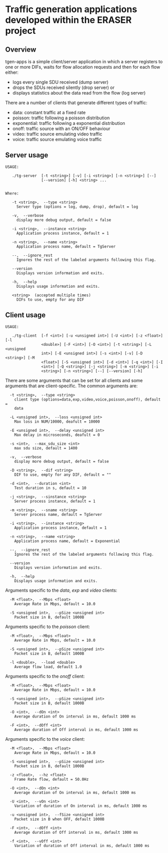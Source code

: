 # Traffic generation applications developed within the ERASER project

## Overview

tgen-apps is a simple client/server application in which a server registers to one or more DIFs, 
waits for flow allocation requests and then for each flow either: 

* logs every single SDU received (dump server) 
* drops the SDUs received silently (drop server) or
* displays statistics about the data read from the flow (log server) 

There are a number of clients that generate different types of traffic:

* data: constant traffic at a fixed rate
* poisson: traffic following a poisson distribution
* exponential: traffic following a exponential distribution
* onoff: traffic source with an ON/OFF behaviour
* video: traffic source emulating video traffic
* voice: traffic source emulating voice traffic

## Server usage

    USAGE: 

       ./tg-server  [-t <string>] [-v] [-i <string>] [-n <string>] [--]
                    [--version] [-h] <string> ...


    Where: 

       -t <string>,  --type <string>
         Server type (options = log, dump, drop), default = log

       -v,  --verbose
         display more debug output, default = false

       -i <string>,  --instance <string>
         Application process instance, default = 1

       -n <string>,  --name <string>
         Application process name, default = TgServer

       --,  --ignore_rest
         Ignores the rest of the labeled arguments following this flag.

       --version
         Displays version information and exits.

       -h,  --help
         Displays usage information and exits.

       <string>  (accepted multiple times)
         DIFs to use, empty for any DIF

## Client usage

    USAGE: 

       ./tg-client  [-f <int>] [-u <unsigned int>] [-U <int>] [-z <float>] [-l
                    <double>] [-F <int>] [-O <int>] [-t <string>] [-L <unsigned
                    int>] [-E <unsigned int>] [-s <int>] [-v] [-D <string>] [-M
                    <float>] [-S <unsigned int>] [-d <int>] [-q <int>] [-I
                    <int>] [-Q <string>] [-j <string>] [-m <string>] [-i
                    <string>] [-n <string>] [--] [--version] [-h]

There are some arguments that can be set for all clients and some arguments that are client-specific. The common arguments are:

      -t <string>,  --type <string>
        client type (options=data,exp,video,voice,poisson,onoff), default =
        data

      -L <unsigned int>,  --loss <unsigned int>
        Max loss in NUM/10000, deafult = 10000

      -E <unsigned int>,  --delay <unsigned int>
        Max delay in microseconds, deafult = 0

      -s <int>,  --max_sdu_size <int>
        max sdu size, default = 1400

      -v,  --verbose
        display more debug output, default = false

      -D <string>,  --dif <string>
        DIF to use, empty for any DIF, default = ""

      -d <int>,  --duration <int>
        Test duration in s, default = 10

      -j <string>,  --sinstance <string>
        Server process instance, default = 1

      -m <string>,  --sname <string>
        Server process name, default = TgServer

      -i <string>,  --instance <string>
        Application process instance, default = 1

      -n <string>,  --name <string>
        Application process name, default = Exponential

      --,  --ignore_rest
        Ignores the rest of the labeled arguments following this flag.

      --version
        Displays version information and exits.

      -h,  --help
        Displays usage information and exits.

Arguments specific to the *data*, *exp* and *video* clients:

      -M <float>,  --Mbps <float>
        Average Rate in Mbps, default = 10.0

      -S <unsigned int>,  --pSize <unsigned int>
        Packet size in B, default 1000B

Arguments specific to the *poisson* client:

      -M <float>,  --Mbps <float>
        Average Rate in Mbps, default = 10.0

      -S <unsigned int>,  --pSize <unsigned int>
        Packet size in B, default 1000B

      -l <double>,  --load <double>
        Average flow load, default 1.0

Arguments specific to the *onoff* client:

      -M <float>,  --Mbps <float>
        Average Rate in Mbps, default = 10.0

      -S <unsigned int>,  --pSize <unsigned int>
        Packet size in B, default 1000B

      -O <int>,  --dOn <int>
        Average duration of On interval in ms, default 1000 ms

      -F <int>,  --dOff <int>
        Average duration of Off interval in ms, default 1000 ms

Arguments specific to the *voice* client:

      -M <float>,  --Mbps <float>
        Average Rate in Mbps, default = 10.0

      -S <unsigned int>,  --pSize <unsigned int>
        Packet size in B, default 1000B

      -z <float>,  --hz <float>
        Frame Rate flow, default = 50.0Hz

      -O <int>,  --dOn <int>
        Average duration of On interval in ms, default 1000 ms

      -U <int>,  --vOn <int>
        Variation of duration of On interval in ms, default 1000 ms

      -u <unsigned int>,  --fSize <unsigned int>
        Packet size in B when OFF, default 1000B

      -F <int>,  --dOff <int>
        Average duration of Off interval in ms, default 1000 ms

      -f <int>,  --vOff <int>
        Variation of duration of Off interval in ms, default 1000 ms
